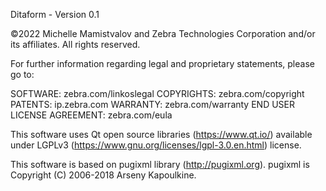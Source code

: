 Ditaform - Version 0.1

©2022 Michelle Mamistvalov and Zebra Technologies Corporation and/or its affiliates. All rights reserved.

For further information regarding legal and proprietary statements, please go to:

SOFTWARE: zebra.com/linkoslegal
COPYRIGHTS: zebra.com/copyright
PATENTS: ip.zebra.com
WARRANTY: zebra.com/warranty
END USER LICENSE AGREEMENT: zebra.com/eula

This software uses Qt open source libraries (https://www.qt.io/) available under LGPLv3 (https://www.gnu.org/licenses/lgpl-3.0.en.html) license.

This software is based on pugixml library (http://pugixml.org). pugixml is Copyright (C) 2006-2018 Arseny Kapoulkine.
